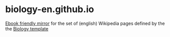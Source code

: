 # biology-en.github.io
[Ebook friendly mirror](https://efpedia.github.io) for the set of (english) Wikipedia pages defined by the the [Biology template](https://en.wikipedia.org/wiki/Template:Biology_nav)
